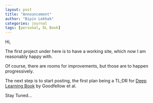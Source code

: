 ```yaml
---
layout: post
title: "Announcement"
author: "Bipin Lekhak"
categories: journal
tags: [personal, DL Book]
---
```


Hi,

The first project under here is to have a working site, which now I am
reasonably happy with.

Of course, there are rooms for improvements, but those are to happen
progressively.

The next step is to start posting, the first plan being a TL;DR
for [Deep Learning Book](https://www.deeplearningbook.org/) by Goodfellow et al.

Stay Tuned...

